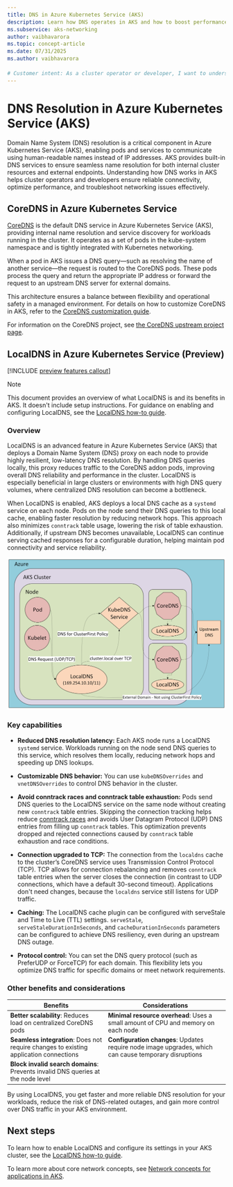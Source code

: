 ```yaml
---
title: DNS in Azure Kubernetes Service (AKS)
description: Learn how DNS operates in AKS and how to boost performance and reliability with LocalDNS caching.
ms.subservice: aks-networking
author: vaibhavarora
ms.topic: concept-article
ms.date: 07/31/2025
ms.author: vaibhavarora

# Customer intent: As a cluster operator or developer, I want to understand the defaults for DNS resolution in AKS and how I can use LocalDNS to improve my DNS resolution performance.
---
```

# DNS Resolution in Azure Kubernetes Service (AKS)

Domain Name System (DNS) resolution is a critical component in Azure Kubernetes Service (AKS), enabling pods and services to communicate using human-readable names instead of IP addresses. AKS provides built-in DNS services to ensure seamless name resolution for both internal cluster resources and external endpoints. Understanding how DNS works in AKS helps cluster operators and developers ensure reliable connectivity, optimize performance, and troubleshoot networking issues effectively.

## CoreDNS in Azure Kubernetes Service

[CoreDNS][coreDNS] is the default DNS service in Azure Kubernetes Service (AKS), providing internal name resolution and service discovery for workloads running in the cluster. It operates as a set of pods in the kube-system namespace and is tightly integrated with Kubernetes networking.

When a pod in AKS issues a DNS query—such as resolving the name of another service—the request is routed to the CoreDNS pods. These pods process the query and return the appropriate IP address or forward the request to an upstream DNS server for external domains.

This architecture ensures a balance between flexibility and operational safety in a managed environment. For details on how to customize CoreDNS in AKS, refer to the [CoreDNS customization guide](./coredns-custom.md).

For information on the CoreDNS project, see [the CoreDNS upstream project page][coreDNS].

## LocalDNS in Azure Kubernetes Service (Preview)

[!INCLUDE [preview features callout](~/reusable-content/ce-skilling/azure/includes/aks/includes/preview/preview-callout.md)]

> [!NOTE]
> This document provides an overview of what LocalDNS is and its benefits in AKS. It doesn't include setup instructions. For guidance on enabling and configuring LocalDNS, see the [LocalDNS how-to guide](./localdns-custom.md).

### Overview

LocalDNS is an advanced feature in Azure Kubernetes Service (AKS) that deploys a Domain Name System (DNS) proxy on each node to provide highly resilient, low-latency DNS resolution. By handling DNS queries locally, this proxy reduces traffic to the CoreDNS addon pods, improving overall DNS reliability and performance in the cluster. LocalDNS is especially beneficial in large clusters or environments with high DNS query volumes, where centralized DNS resolution can become a bottleneck.

When LocalDNS is enabled, AKS deploys a local DNS cache as a `systemd` service on each node. Pods on the node send their DNS queries to this local cache, enabling faster resolution by reducing network hops. This approach also minimizes `conntrack` table usage, lowering the risk of table exhaustion. Additionally, if upstream DNS becomes unavailable, LocalDNS can continue serving cached responses for a configurable duration, helping maintain pod connectivity and service reliability.

![Diagram that shows LocalDNS architecture.](./media/dns-concepts/local-dns-diagram.png)

### Key capabilities

- **Reduced DNS resolution latency:**
  Each AKS node runs a LocalDNS `systemd` service. Workloads running on the node send DNS queries to this service, which resolves them locally, reducing network hops and speeding up DNS lookups.

- **Customizable DNS behavior:**
  You can use `kubeDNSOverrides` and `vnetDNSOverrides` to control DNS behavior in the cluster.

- **Avoid conntrack races and conntrack table exhaustion:**
  Pods send DNS queries to the LocalDNS service on the same node without creating new `conntrack` table entries. Skipping the connection tracking helps reduce [conntrack races](https://github.com/kubernetes/kubernetes/issues/56903) and avoids User Datagram Protocol (UDP) DNS entries from filling up `conntrack` tables. This optimization prevents dropped and rejected connections caused by `conntrack` table exhaustion and race conditions.

- **Connection upgraded to TCP:**
    The connection from the `localdns` cache to the cluster’s CoreDNS service uses Transmission Control Protocol (TCP). TCP allows for connection rebalancing and removes `conntrack` table entries when the server closes the connection (in contrast to UDP connections, which have a default 30-second timeout). Applications don't need changes, because the `localdns` service still listens for UDP traffic.

- **Caching:**
  The LocalDNS cache plugin can be configured with serveStale and Time to Live (TTL) settings. `serveStale`, `serveStaleDurationInSeconds`, and `cacheDurationInSeconds` parameters can be configured to achieve DNS resiliency, even during an upstream DNS outage.

- **Protocol control:**
  You can set the DNS query protocol (such as PreferUDP or ForceTCP) for each domain. This flexibility lets you optimize DNS traffic for specific domains or meet network requirements.

### Other benefits and considerations

| Benefits | Considerations |
|----------|----------------|
| **Better scalability**: Reduces load on centralized CoreDNS pods | **Minimal resource overhead**: Uses a small amount of CPU and memory on each node |
| **Seamless integration**: Does not require changes to existing application connections |  **Configuration changes**: Updates require node image upgrades, which can cause temporary disruptions |
| **Block invalid search domains**: Prevents invalid DNS queries at the node level |

By using LocalDNS, you get faster and more reliable DNS resolution for your workloads, reduce the risk of DNS-related outages, and gain more control over DNS traffic in your AKS environment.

## Next steps

To learn how to enable LocalDNS and configure its settings in your AKS cluster, see the [LocalDNS how-to guide](./localdns-custom.md).

To learn more about core network concepts, see [Network concepts for applications in AKS][concepts-network].

<!-- LINKS - external -->
[coreDNS]: https://coredns.io/

<!-- LINKS - internal -->
[concepts-network]: concepts-network.md
[aks-quickstart-cli]: ./learn/quick-kubernetes-deploy-cli.md
[aks-quickstart-portal]: ./learn/quick-kubernetes-deploy-portal.md
[aks-quickstart-powershell]: ./learn/quick-kubernetes-deploy-powershell.md